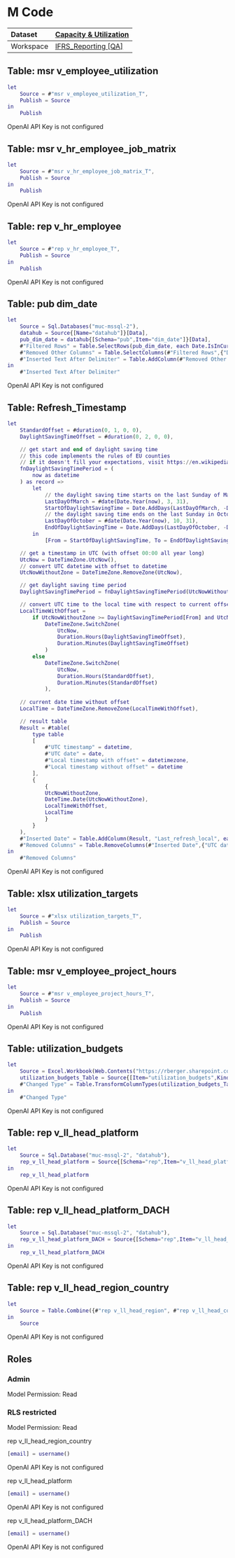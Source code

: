 



# M Code

|Dataset|[Capacity & Utilization](./../Capacity-&-Utilization.md)|
| :--- | :--- |
|Workspace|[IFRS_Reporting [QA]](../../Workspaces/IFRS_Reporting-[QA].md)|

## Table: msr v_employee_utilization


```m
let
    Source = #"msr v_employee_utilization_T",
    Publish = Source
in
    Publish
```

OpenAI API Key is not configured
## Table: msr v_hr_employee_job_matrix


```m
let
    Source = #"msr v_hr_employee_job_matrix_T",
    Publish = Source
in
    Publish
```

OpenAI API Key is not configured
## Table: rep v_hr_employee


```m
let
    Source = #"rep v_hr_employee_T",
    Publish = Source
in
    Publish
```

OpenAI API Key is not configured
## Table: pub dim_date


```m
let
    Source = Sql.Databases("muc-mssql-2"),
    datahub = Source{[Name="datahub"]}[Data],
    pub_dim_date = datahub{[Schema="pub",Item="dim_date"]}[Data],
    #"Filtered Rows" = Table.SelectRows(pub_dim_date, each Date.IsInCurrentYear([Date]) or Date.IsInPreviousYear([Date])),
    #"Removed Other Columns" = Table.SelectColumns(#"Filtered Rows",{"DateKey", "Date", "Day", "Weekday", "WeekDayName", "WeekOfYear", "Month", "MonthName", "Year", "YearMonthnumber", "FirstDayOfMonth", "YearMonthShort", "ISOWeekOfYearNameInCal"}),
    #"Inserted Text After Delimiter" = Table.AddColumn(#"Removed Other Columns", "MonthNameShort", each Text.AfterDelimiter(Text.Proper([YearMonthShort]), "/"), type text)
in
    #"Inserted Text After Delimiter"
```

OpenAI API Key is not configured
## Table: Refresh_Timestamp


```m
let
    StandardOffset = #duration(0, 1, 0, 0),
    DaylightSavingTimeOffset = #duration(0, 2, 0, 0),

    // get start and end of daylight saving time
    // this code implements the rules of EU counties
    // if it doesn't fill your expectations, visit https://en.wikipedia.org/wiki/Daylight_saving_time_by_country and implement your own function
    fnDaylightSavingTimePeriod = (
        now as datetime
    ) as record => 
        let
            // the daylight saving time starts on the last Sunday of March at 1am UTC
            LastDayOfMarch = #date(Date.Year(now), 3, 31),
            StartOfDaylightSavingTime = Date.AddDays(LastDayOfMarch, -Date.DayOfWeek(LastDayOfMarch)) & #time(1, 0, 0),
            // the daylight saving time ends on the last Sunday in October at 1am UTC
            LastDayOfOctober = #date(Date.Year(now), 10, 31),
            EndOfDaylightSavingTime = Date.AddDays(LastDayOfOctober, -Date.DayOfWeek(LastDayOfOctober)) & #time(1, 0, 0)
        in
            [From = StartOfDaylightSavingTime, To = EndOfDaylightSavingTime],

    // get a timestamp in UTC (with offset 00:00 all year long)
    UtcNow = DateTimeZone.UtcNow(),
    // convert UTC datetime with offset to datetime
    UtcNowWithoutZone = DateTimeZone.RemoveZone(UtcNow),

    // get daylight saving time period
    DaylightSavingTimePeriod = fnDaylightSavingTimePeriod(UtcNowWithoutZone),

    // convert UTC time to the local time with respect to current offset
    LocalTimeWithOffset = 
        if UtcNowWithoutZone >= DaylightSavingTimePeriod[From] and UtcNowWithoutZone <= DaylightSavingTimePeriod[To] then
            DateTimeZone.SwitchZone(
                UtcNow, 
                Duration.Hours(DaylightSavingTimeOffset), 
                Duration.Minutes(DaylightSavingTimeOffset)
            )
        else
            DateTimeZone.SwitchZone(
                UtcNow, 
                Duration.Hours(StandardOffset), 
                Duration.Minutes(StandardOffset)
            ),
    
    // current date time without offset
    LocalTime = DateTimeZone.RemoveZone(LocalTimeWithOffset),

    // result table
    Result = #table(
        type table
        [
            #"UTC timestamp" = datetime, 
            #"UTC date" = date,
            #"Local timestamp with offset" = datetimezone,
            #"Local timestamp without offset" = datetime
        ], 
        {
            {
            UtcNowWithoutZone,
            DateTime.Date(UtcNowWithoutZone),
            LocalTimeWithOffset,
            LocalTime
            }
        }
    ),
    #"Inserted Date" = Table.AddColumn(Result, "Last_refresh_local", each DateTime.Date([Local timestamp without offset]), type date),
    #"Removed Columns" = Table.RemoveColumns(#"Inserted Date",{"UTC date", "Local timestamp without offset"})
in
    #"Removed Columns"
```

OpenAI API Key is not configured
## Table: xlsx utilization_targets


```m
let
    Source = #"xlsx utilization_targets_T",
    Publish = Source
in
    Publish
```

OpenAI API Key is not configured
## Table: msr v_employee_project_hours


```m
let
    Source = #"msr v_employee_project_hours_T",
    Publish = Source
in
    Publish
```

OpenAI API Key is not configured
## Table: utilization_budgets


```m
let
    Source = Excel.Workbook(Web.Contents("https://rberger.sharepoint.com/sites/Reports-Utilization/Shared%20Documents/Report_Utilization/Data/utilization_budgets.xlsx"), null, true),
    utilization_budgets_Table = Source{[Item="utilization_budgets",Kind="Table"]}[Data],
    #"Changed Type" = Table.TransformColumnTypes(utilization_budgets_Table,{{"country_code_iso3", type text}, {"jobcode_id", type text}, {"jobcode", type text}, {"job_short", type text}, {"utilization_target", type number}})
in
    #"Changed Type"
```

OpenAI API Key is not configured
## Table: rep v_ll_head_platform


```m
let
    Source = Sql.Database("muc-mssql-2", "datahub"),
    rep_v_ll_head_platform = Source{[Schema="rep",Item="v_ll_head_platform"]}[Data]
in
    rep_v_ll_head_platform
```

OpenAI API Key is not configured
## Table: rep v_ll_head_platform_DACH


```m
let
    Source = Sql.Database("muc-mssql-2", "datahub"),
    rep_v_ll_head_platform_DACH = Source{[Schema="rep",Item="v_ll_head_platform_DACH"]}[Data]
in
    rep_v_ll_head_platform_DACH
```

OpenAI API Key is not configured
## Table: rep v_II_head_region_country


```m
let
    Source = Table.Combine({#"rep v_ll_head_region", #"rep v_ll_head_country"})
in
    Source
```

OpenAI API Key is not configured
## Roles

### Admin


Model Permission: Read
### RLS restricted


Model Permission: Read

rep v_II_head_region_country

```m
[email] = username()
```

OpenAI API Key is not configured

rep v_ll_head_platform

```m
[email] = username()
```

OpenAI API Key is not configured

rep v_ll_head_platform_DACH

```m
[email] = username()
```

OpenAI API Key is not configured